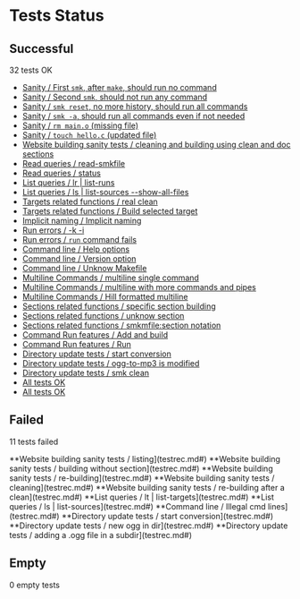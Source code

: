 # Tests Status

## Successful

   32 tests OK

  - [Sanity / First `smk`, after `make`, should run no command](testrec.md#)
  - [Sanity / Second `smk`, should not run any command](testrec.md#)
  - [Sanity / `smk reset`, no more history, should run all commands](testrec.md#)
  - [Sanity / `smk -a`, should run all commands even if not needed](testrec.md#)
  - [Sanity / `rm main.o` (missing file)](testrec.md#)
  - [Sanity / `touch hello.c` (updated file)](testrec.md#)
  - [Website building sanity tests / cleaning and building using clean and doc sections](testrec.md#)
  - [Read queries / read-smkfile](testrec.md#)
  - [Read queries / status](testrec.md#)
  - [List queries / lr | list-runs](testrec.md#)
  - [List queries / ls | list-sources --show-all-files](testrec.md#)
  - [Targets related functions / real clean](testrec.md#)
  - [Targets related functions / Build selected target](testrec.md#)
  - [Implicit naming / Implicit naming](testrec.md#)
  - [Run errors / -k -i](testrec.md#)
  - [Run errors / `run` command fails](testrec.md#)
  - [Command line / Help options](testrec.md#)
  - [Command line / Version option](testrec.md#)
  - [Command line / Unknow Makefile](testrec.md#)
  - [Multiline Commands / multiline single command](testrec.md#)
  - [Multiline Commands / multiline with more commands and pipes](testrec.md#)
  - [Multiline Commands / Hill formatted multiline](testrec.md#)
  - [Sections related functions / specific section building](testrec.md#)
  - [Sections related functions / unknow section](testrec.md#)
  - [Sections related functions / smkmfile:section notation](testrec.md#)
  - [Command Run features / Add and build](testrec.md#)
  - [Command Run features / Run](testrec.md#)
  - [Directory update tests / start conversion](testrec.md#)
  - [Directory update tests / ogg-to-mp3 is modified](testrec.md#)
  - [Directory update tests / smk clean](testrec.md#)
  - [All tests OK](testrec.md#)
  - [All tests OK](testrec.md#)

## Failed

   11 tests failed

**Website building sanity tests / listing](testrec.md#)
**Website building sanity tests / building without section](testrec.md#)
**Website building sanity tests / re-building](testrec.md#)
**Website building sanity tests / cleaning](testrec.md#)
**Website building sanity tests / re-building after a clean](testrec.md#)
**List queries / lt | list-targets](testrec.md#)
**List queries / ls | list-sources](testrec.md#)
**Command line / Illegal cmd lines](testrec.md#)
**Directory update tests / start conversion](testrec.md#)
**Directory update tests / new ogg in dir](testrec.md#)
**Directory update tests / adding a .ogg file in a subdir](testrec.md#)

## Empty

   0 empty tests

